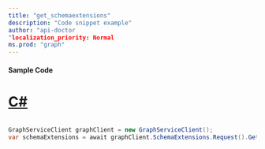 ```yaml
---
title: "get_schemaextensions"
description: "Code snippet example" 
author: "api-doctor
"localization_priority: Normal
ms.prod: "graph"
--- 
```

#### Sample Code
# [C#](#tab/Csharp)

```C#

GraphServiceClient graphClient = new GraphServiceClient();
var schemaExtensions = await graphClient.SchemaExtensions.Request().GetAsync();

```